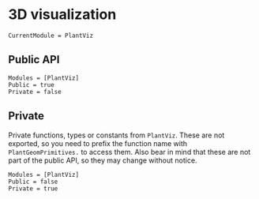 # 3D visualization

```@meta
CurrentModule = PlantViz
```

## Public API

```@autodocs
Modules = [PlantViz]
Public = true
Private = false
```

## Private

Private functions, types or constants from `PlantViz`. These are not exported, so you need to prefix the function name with `PlantGeomPrimitives.` to access them. Also bear in mind that these are not part of the public API, so they may change without notice.

```@autodocs
Modules = [PlantViz]
Public = false
Private = true
```
